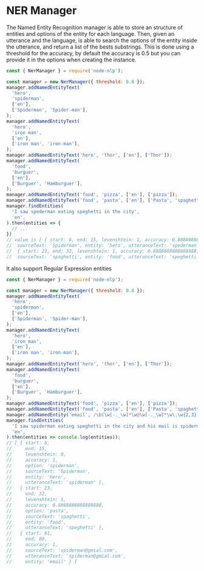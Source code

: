 # NER Manager

The Named Entity Recognition manager is able to store an structure of entities and options of the entity for each language.
Then, given an utterance and the language, is able to search the options of the entity inside the utterance, and return a list
of the bests substrings. This is done using a threshold for the accuracy, by default the accuracy is 0.5 but you can provide it in the options when creating the instance.

```javascript
const { NerManager } = require('node-nlp');

const manager = new NerManager({ threshold: 0.8 });
manager.addNamedEntityText(
  'hero',
  'spiderman',
  ['en'],
  ['Spiderman', 'Spider-man'],
);
manager.addNamedEntityText(
  'hero',
  'iron man',
  ['en'],
  ['iron man', 'iron-man'],
);
manager.addNamedEntityText('hero', 'thor', ['en'], ['Thor']);
manager.addNamedEntityText(
  'food',
  'burguer',
  ['en'],
  ['Burguer', 'Hamburguer'],
);
manager.addNamedEntityText('food', 'pizza', ['en'], ['pizza']);
manager.addNamedEntityText('food', 'pasta', ['en'], ['Pasta', 'spaghetti']);
manager.findEntities(
  'I saw spederman eating speghetti in the city',
  'en',
).then(entities => {
  // ...
})
// value is [ { start: 6, end: 15, levenshtein: 1, accuracy: 0.8888888888888888, option: 'spiderman',
//  sourceText: 'Spiderman', entity: 'hero', utteranceText: 'spederman' },
//  { start: 23, end: 32, levenshtein: 1, accuracy: 0.8888888888888888, option: 'pasta',
//  sourceText: 'spaghetti', entity: 'food', utteranceText: 'speghetti' } ]
```

It also support Regular Expression entities

```javascript
const { NerManager } = require('node-nlp');

const manager = new NerManager({ threshold: 0.8 });
manager.addNamedEntityText(
  'hero',
  'spiderman',
  ['en'],
  ['Spiderman', 'Spider-man'],
);
manager.addNamedEntityText(
  'hero',
  'iron man',
  ['en'],
  ['iron man', 'iron-man'],
);
manager.addNamedEntityText('hero', 'thor', ['en'], ['Thor']);
manager.addNamedEntityText(
  'food',
  'burguer',
  ['en'],
  ['Burguer', 'Hamburguer'],
);
manager.addNamedEntityText('food', 'pizza', ['en'], ['pizza']);
manager.addNamedEntityText('food', 'pasta', ['en'], ['Pasta', 'spaghetti']);
manager.addNamedEntity('email', /\b(\w[-._\w]*\w@\w[-._\w]*\w\.\w{2,3})\b/gi);
manager.findEntities(
  'I saw spiderman eating speghetti in the city and his mail is spiderman@gmial.com',
  'en',
).then(entities => console.log(entities));
// [ { start: 6,
//     end: 15,
//     levenshtein: 0,
//     accuracy: 1,
//     option: 'spiderman',
//     sourceText: 'Spiderman',
//     entity: 'hero',
//     utteranceText: 'spiderman' },
//   { start: 23,
//     end: 32,
//     levenshtein: 1,
//     accuracy: 0.8888888888888888,
//     option: 'pasta',
//     sourceText: 'spaghetti',
//     entity: 'food',
//     utteranceText: 'speghetti' },
//   { start: 61,
//     end: 80,
//     accuracy: 1,
//     sourceText: 'spiderman@gmial.com',
//     utteranceText: 'spiderman@gmial.com',
//     entity: 'email' } ]
```
